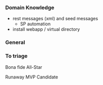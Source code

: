 ### Domain Knowledge
- rest messages (xml) and seed messages
  - SP automation
- install webapp / virtual directory

### General


### To triage
Bona fide All-Star

Runaway MVP Candidate

